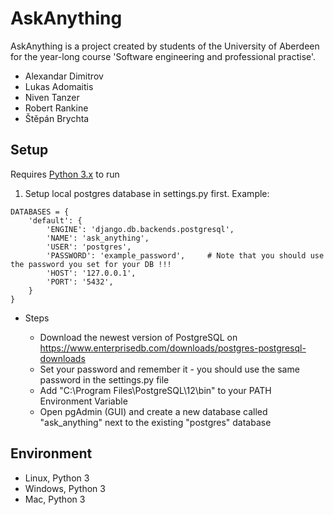 # AskAnything
AskAnything is a project created by students of the University of Aberdeen for the year-long course 'Software engineering and professional practise'.

* Alexandar Dimitrov
* Lukas Adomaitis 
* Niven Tanzer
* Robert Rankine
* Štěpán Brychta

## Setup
Requires [Python 3.x](https://www.python.org/downloads/) to run

1. Setup local postgres database in settings.py first. Example:
```
DATABASES = {
    'default': {
        'ENGINE': 'django.db.backends.postgresql',
        'NAME': 'ask_anything',
        'USER': 'postgres',
        'PASSWORD': 'example_password',     # Note that you should use the password you set for your DB !!!
        'HOST': '127.0.0.1',
        'PORT': '5432',
    }
}
```
   - Steps

     - Download the newest version of PostgreSQL on https://www.enterprisedb.com/downloads/postgres-postgresql-downloads
     - Set your password and remember it - you should use the same password in the settings.py file
     - Add "C:\Program Files\PostgreSQL\12\bin" to your PATH Environment Variable
     - Open pgAdmin (GUI) and create a new database called "ask_anything" next to the existing "postgres" database
 
## Environment

* Linux, Python 3
* Windows, Python 3
* Mac, Python 3
